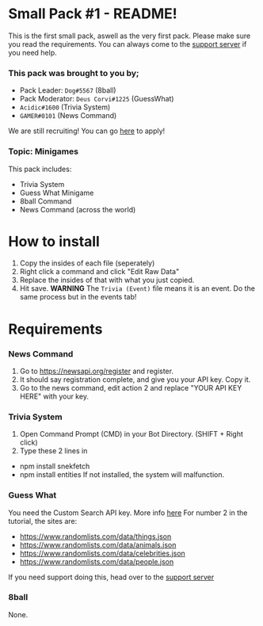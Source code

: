 # Small Pack #1 - README!
This is the first small pack, aswell as the very first pack.
Please make sure you read the requirements. You can always come to the [support server](https://discord.gg/FMUMPdn) if you need help.

### This pack was brought to you by;
- Pack Leader: `Dog#5567` (8ball)
- Pack Moderator: `Deus Corvi#1225` (GuessWhat)
- `Acidic#1600` (Trivia System)
- `GAMER#0101` (News Command)

We are still recruiting! You can go [here](https://docs.google.com/forms/d/e/1FAIpQLSd1NN_gU7oa4yHMx14B5zzzjFsdPnUlmd_MB7F3mpj-U2KrHQ/viewform) to apply!

### Topic: Minigames
This pack includes:
- Trivia System
- Guess What Minigame
- 8ball Command
- News Command (across the world)

# How to install
1. Copy the insides of each file (seperately)
2. Right click a command and click "Edit Raw Data"
3. Replace the insides of that with what you just copied.
4. Hit save.
**WARNING** The `Trivia (Event)` file means it is an event. Do the same process but in the events tab!

# Requirements

### News Command
1. Go to https://newsapi.org/register and register.
2. It should say registration complete, and give you your API key. Copy it.
3. Go to the news command, edit action 2 and replace "YOUR API KEY HERE" with your key.

### Trivia System
1. Open Command Prompt (CMD) in your Bot Directory. (SHIFT + Right click)
2. Type these 2 lines in
- npm install snekfetch
- npm install entities
If not installed, the system will malfunction.

### Guess What
You need the Custom Search API key. More info [here](https://developers.google.com/custom-search/docs/tutorial/creatingcse)
For number 2 in the tutorial, the sites are:
- https://www.randomlists.com/data/things.json
- https://www.randomlists.com/data/animals.json
- https://www.randomlists.com/data/celebrities.json
- https://www.randomlists.com/data/people.json

If you need support doing this, head over to the [support server](https://discord.gg/FMUMPdn)
### 8ball
None.



